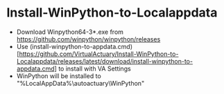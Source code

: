 # Install-WinPython-to-Localappdata
- Download Winpython64-3*.exe from https://github.com/winpython/winpython/releases
- Use (install-winpython-to-appdata.cmd)[https://github.com/VirtualActuary/Install-WinPython-to-Localappdata/releases/latest/download/install-winpython-to-appdata.cmd] to install with VA Settings
- WinPython will be installed to "%LocalAppData%\autoactuary\WinPython"
